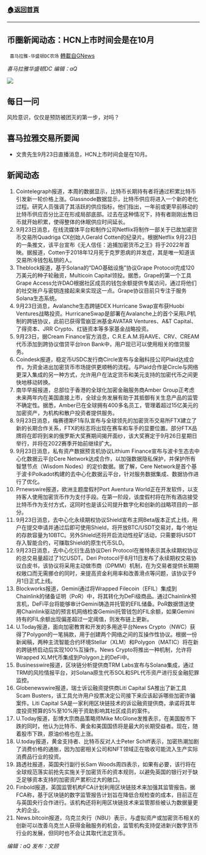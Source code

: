 ###  [:house:返回首頁](https://github.com/ourhimalayas/txt)
---


## 币圈新闻动态：HCN上市时间会是在10月
` 喜马拉雅-华盛顿DC农场` [轉載自GNews](https://gnews.org/zh-hans/1551651/)

*喜马拉雅华盛顿DC 编辑：aQ*

![](http://himalayawashingtondc.org/wp-content/uploads/2021/07/ScreenShot-2021-07-31-at-16.20.22@2x.png)



## 每日一问





风险意识，仅仅是预防被团灭的第一步，对吗？





## 喜马拉雅交易所要闻





- 文贵先生9月23日直播消息，HCN上市时间会是在10月。






## 新闻动态





1. Cointelegraph报道，本周的数据显示，比特币长期持有者将通过积累比特币引发新一轮价格上涨。Glassnode数据显示，比特币供应将进入一个新的老化过程。研究人员强调了其活跃的供应指标，他们指出，一年前或更早前移动的比特币供应百分比正在形成局部底部。过去在这种情况下，持有者刚刚出售旧币就开始积累，使得整体的休眠供应时间延长。
2. 9月23日消息，在线流媒体平台和制作公司Netflix将制作一部关于已故加密货币交易所Quadriga CX创始人Gerald Cotten的纪录片。根据Netflix 9月23日的一条推文，该平台宣布《无人信任：追捕加密货币之王》将于2022年首映。据报道，Cotten于2018年12月死于克罗恩病的并发症，其是唯一知道该交易所冷钱包私钥的人。
3. Theblock报道，基于Solana的“DAO基础设施”协议Grape Protocol完成120万美元的种子轮融资，Multicoin Capital领投。据悉，Grape的第一个工具Grape Access允许DAO根据社区成员的钱包余额提供专属访问，通过将他们的社交账户与密钥连接起来来实现这一点。Grape协议目前只专注于服务Solana生态系统。
4. 9月23日消息，Avalanche生态跨链DEX Hurricane Swap宣布获Huobi Ventures战略投资。HurricaneSwap是部署在Avalanche上的首个采用LP机制的跨链协议，此前已获得雪崩亚洲基金AVATAR Ventures、A&T Capital、了得资本、JRR Crypto、红链资本等多家基金战略投资。
5. 9月23日，据Cream Finance官方消息，C.R.E.A.M.将AAVE、CRV、CREAM代币添加到跨协议借贷平台Iron Bank中，用户现已可以使用相关的借贷服务。
6. Coindesk报道，稳定币USDC发行商Circle宣布与金融科技公司Plaid达成合作，为资金进出加密货币市场提供更顺畅的流程。与Plaid合作是Circle与网络更深入集成的另一种方式，允许用户在法定货币和美元支持的加密代币之间更快地移动转换。
7. 南华早报报道，总部位于香港的全球化加密金融服务商Amber Group正考虑未来两年内在美国直接上市，全球业务发展有助于其抵御有关生息产品的监管不确定性。据悉，Amber已在全球拥有400多名员工，管理着超过15亿美元的加密资产，为机构和散户投资者提供服务。
8. 9月23日消息，梅赛德斯F1车队宣布与全球领先的加密货币交易所FTX建立了新的长期合作关系，FTX的标志将出现在赛车和车手的显要位置。部分FTX品牌将在即将到来的俄罗斯大奖赛期间揭开面纱，该大奖赛定于9月26日星期日举行，并将在2022赛季开始前继续扩大。
9. 9月23日消息，私有资产数据预言机协议Lithium Finance宣布与波卡生态去中心化数据云平台Cere Network达成合作，以加强数据隐私保护，并保护所有智慧节点（Wisdom Nodes）的定价数据。据了解，Cere Network是首个基于波卡Polkadot构建的去中心化数据云平台，针对服务数据集成、数据协作进行了优化。
10. Prnewswire报道，欧洲主题度假村Port Aventura World正在开发软件，以支持客人使用加密货币作为支付手段。在第一阶段，该度假村将在所有酒店接受比特币作为支付方式，这同时也是该公司提升数字化和创新的战略项目的一部分。
11. 9月23日消息，去中心化永续期权协议Shield宣布主网Beta版本正式上线，用户在提交申请并通过后即可使用Shield，将开放BTC/USDT交易对，每个地址的存款容量为10BTC。另外Shield还将开启流动性挖矿活动，只需要将USDT存入智能合约，可赚取Shield的原生代币SLD。
12. 9月23日消息，去中心化衍生品协议Deri Protocol在推特表示其永续期权协议的总交易量超过了1亿USDT。Deri Protocol于8月11日发布了永续期权交易协议白皮书，该协议将采用主动做市商（DPMM）机制，在为交易者提供长期期权敞口而无需挪仓的同时，来提高资金利用率和改善滑点等问题，该协议于9月1日正式上线。
13. Blockworks报道，Gemini通过将Wrapped Filecoin（EFIL）集成到Chainlink的储备证明（PoR）中，将其转化为DeFi级商品。通过Chainlink预言机，DeFi平台将能够审计Gemini铸造并托管的EFIL储备。PoR数据馈送使用Chainlink驱动的预言机网络检查Gemini托管钱包的FIL余额，如果Gemini持有的FIL余额出现偏差超过一定阈值，则发布链上更新。
14. U.Today报道，面向加密教育和开发的多用途平台News Crypto（NWC）获得了Polygon的一笔捐款，用于创建两个网络之间的互操作性协议。根据一份新闻稿，两种主流智能合约环境Stellar（XLM）和Polygon（MATIC）将在新的跨链桥启动后实现100%互操作。News Crypto将推出一种机制，允许将Wrapped XLM代币集成到Polygon上的DeFi中。
15. Businesswire报道，区块链分析提供商TRM Labs宣布与Solana集成，通过TRM的风险情报平台，对Solana原生代币SOL和SPL代币资产进行反金融犯罪监控。
16. Globenewswire报道，瑞士诉讼融资提供商Liti Capital SA推出了新工具Scam Busters，该工具允许用户投票决定公司接下来应该起诉哪些加密诈骗案件。Liti Capital SA是一家利用区块链技术的诉讼融资提供商，承诺将其年度投资预算的5%至10%用于资助影响其社区成员的案件。
17. U.Today报道，彭博大宗商品策略师Mike McGlone发推表示，在美国股市下跌的同时，他认为比特币、黄金和美国国债将是最大的长期受益者。现在，随着股市下跌，原油价格也在上涨。
18. U.today报道，黄金支持者、比特币反对人士Peter Schiff表示，加密热潮加剧了消费价格的通胀，因为加密相关公司和NFT领域正在吸收可能流入生产实际消费品行业的投资。
19. 路透社报道，英国央行副行长Sam Woods周四表示，如果有必要，该行将在全球规范落实前抢先实施关于加密货币的资本规则，以避免英国的银行对于缺乏足够资本支持的加密资产累积过大的敞口。
20. Finbold报道，英国监管机构FCA计划利用区块链技术来加强其监管报告。据FCA称，基于区块链的数字监管报告计划旨在降低合规检查的成本，目前正在与英国央行合作进行。该机构还将利用区块链技术来监管那些被认为数据量更大的企业。
21. News.bitcoin报道，乌克兰央行（NBU）表示，与虚拟资产或加密货币相关的创新可以改善乌克兰人获得金融服务的机会，监管机构支持促进新兴数字货币行业的发展，但同时也不会让其取代法定货币。





*编辑：aQ
发布：文顾*
